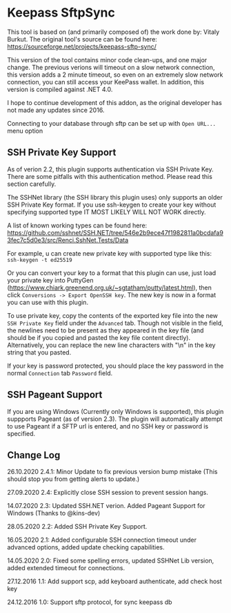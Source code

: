 Keepass SftpSync
================

This tool is based on (and primarily composed of) the work done by: Vitaly Burkut.
The original tool's source can be found here: https://sourceforge.net/projects/keepass-sftp-sync/

This version of the tool contains minor code clean-ups, and one major change.
The previous verions will timeout on a slow network connection, this version adds a 2 minute timeout, so even on an extremely slow network connection, you can still access your KeePass wallet.
In addition, this version is compiled against .NET 4.0.

I hope to continue development of this addon, as the original developer has not made any updates since 2016.

Connecting to your database through sftp can be set up with `Open URL...` menu option

SSH Private Key Support
-----------------------

As of verion 2.2, this plugin supports authentication via SSH Private Key. There are some pitfalls with this authentication method. Please read this section carefully.

The SSHNet library (the SSH library this plugin uses) only supports an older SSH Private Key format.  If you use ssh-keygen to create your key without specifying supported type IT MOST LIKELY WILL NOT WORK directly.

A list of known working types can be found here: https://github.com/sshnet/SSH.NET/tree/546e2b9ece47f1982811a0bcdafa93fec7c5d0e3/src/Renci.SshNet.Tests/Data

For example, u can create new private key with supported type like this: 
`ssh-keygen -t ed25519`

Or you can convert your key to a format that this plugin can use, just load your private key into PuttyGen (https://www.chiark.greenend.org.uk/~sgtatham/putty/latest.html), then click `Conversions -> Export OpenSSH key`. The new key is now in a format you can use with this plugin.

To use private key, copy the contents of the exported key file into the new `SSH Private Key` field under the `Advanced` tab. Though not visible in the field, the newlines need to be present as they appeared in the key file (and should be if you copied and pasted the key file content directly).  Alternatively, you can replace the new line characters with "\n" in the key string that you pasted.  

If your key is password protected, you should place the key password in the normal `Connection` tab `Password` field. 

SSH Pageant Support
-------------------

If you are using Windows (Currently only Windows is supported), this plugin suppports Pageant (as of version 2.3). The plugin will automatically attempt to use Pageant if a SFTP url is entered, and no SSH key or password is specified.

Change Log
--------------
26.10.2020  2.4.1: Minor Update to fix previous version bump mistake (This should stop you from getting alerts to update.)

27.09.2020  2.4: Explicitly close SSH session to prevent session hangs. 

14.07.2020  2.3: Updated SSH.NET verion.  Added Pageant Support for Windows (Thanks to @kins-dev)

28.05.2020	2.2: Added SSH Private Key Support.

16.05.2020  2.1: Added configurable SSH connection timeout under advanced options, added update checking capabilities.

14.05.2020  2.0: Fixed some spelling errors, updated SSHNet Lib version, added extended timeout for connections.

27.12.2016  1.1: Add support scp, add keyboard authenticate, add check host key

24.12.2016  1.0: Support sftp protocol, for sync keepass db
